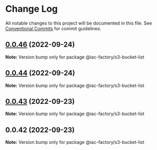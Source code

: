 # Change Log

All notable changes to this project will be documented in this file.
See [Conventional Commits](https://conventionalcommits.org) for commit guidelines.

## [0.0.46](https://github.com/iac-factory/aws-node-utilities/compare/v0.0.44...v0.0.46) (2022-09-24)

**Note:** Version bump only for package @iac-factory/s3-bucket-list





## [0.0.44](https://github.com/iac-factory/aws-node-utilities/compare/v0.0.43...v0.0.44) (2022-09-24)

**Note:** Version bump only for package @iac-factory/s3-bucket-list





## [0.0.43](https://github.com/iac-factory/aws-node-utilities/compare/v0.0.42...v0.0.43) (2022-09-23)

**Note:** Version bump only for package @iac-factory/s3-bucket-list





## 0.0.42 (2022-09-23)

**Note:** Version bump only for package @iac-factory/s3-bucket-list
